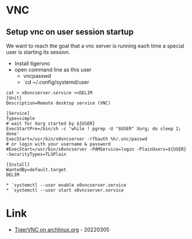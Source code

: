# VNC

## Setup vnc on user session startup

We want to reach the goal that a vnc server is running each time a special user is starting its session.

* Install tigervnc
* open command line as this user
    * vncpasswd
    * `cd ~/.config/systemd/user
```
cat > x0vncserver.service <<DELIM
[Unit]
Description=Remote desktop service (VNC)

[Service]
Type=simple
# wait for Xorg started by ${USER}
ExecStartPre=/bin/sh -c 'while ! pgrep -U "$USER" Xorg; do sleep 2; done'
ExecStart=/usr/bin/x0vncserver -rfbauth %h/.vnc/passwd
# or login with your username & password
#ExecStart=/usr/bin/x0vncserver -PAMService=login -PlainUsers=${USER} -SecurityTypes=TLSPlain

[Install]
WantedBy=default.target
DELIM
```
    * `systemctl --user enable x0vncserver.service
    * `systemctl --user start x0vncserver.service

# Link

* [TigerVNC on archlinux.org](https://wiki.archlinux.org/title/TigerVNC) - 20220305
